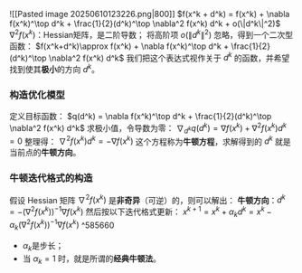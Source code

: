 
![[Pasted image 20250610123226.png|800]]
$f(x^k + d^k) = f(x^k) + \nabla f(x^k)^\top d^k + \frac{1}{2}(d^k)^\top \nabla^2 f(x^k) d^k + o(\|d^k\|^2)$
$\nabla^2 f(x^k)$：Hessian矩阵，是二阶导数；
将高阶项 $o(\|d^k\|^2)$ 忽略，得到一个二次型函数：
 $f(x^k+d^k)\approx f(x^k) + \nabla f(x^k)^\top d^k + \frac{1}{2}(d^k)^\top \nabla^2 f(x^k) d^k$
我们把这个表达式视作关于 $d^k$ 的函数，并希望找到使其**极小**的方向 $d^k$。
### 构造优化模型
定义目标函数：
$q(d^k) = \nabla f(x^k)^\top d^k + \frac{1}{2}(d^k)^\top \nabla^2 f(x^k) d^k$
求极小值，令导数为零：
$\nabla_{d^k} q(d^k) = \nabla f(x^k) + \nabla^2 f(x^k) d^k = 0$
整理得：
$\nabla^2 f(x^k) d^k = - \nabla f(x^k) \tag{1}$
这个方程称为**牛顿方程**，求解得到的 $d^k$ 就是当前点的**牛顿方向**。
### 牛顿迭代格式的构造
假设 Hessian 矩阵 $\nabla^2 f(x^k)$ 是**非奇异**（可逆）的，则可以解出：
**牛顿方向**：$d^k = - \left( \nabla^2 f(x^k) \right)^{-1} \nabla f(x^k)$
然后按以下迭代格式更新：
$x^{k+1} = x^k + \alpha_k d^k = x^k - \alpha_k \left( \nabla^2 f(x^k) \right)^{-1} \nabla f(x^k) \tag{2}$ ^585660
- $\alpha_k$​ 是步长；
- 当 $\alpha_k = 1$ 时，就是所谓的**经典牛顿法**。